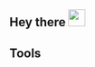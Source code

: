 ## Hey there <img src="https://media.tenor.com/SNL9_xhZl9oAAAAi/waving-hand-joypixels.gif" height="30px"/>

<!--
- 🔒 I'm a 
- 📚 I've 
- ✉️ How to reach me: Email/LinkedIn
- ⚡ Not-so-fun fact: 
- ⚡ Fun fact: 

</br>

<img src="https://github-readme-stats.vercel.app/api?username=joeljtomy&include_all_commits=true&theme=github_dark&title_color=26a0da&icon_color=26a0da&hide_border=true&custom_title=Github%20Stats&show_icons=true"/>\
<img src="https://github-readme-stats.vercel.app/api/top-langs/?username=joeljtomy&theme=github_dark&title_color=26a0da&hide_border=true&custom_title=Most%20Used%20Languages&layout=compact&langs_count=10&card_width=445"/>
-->
## Tools
